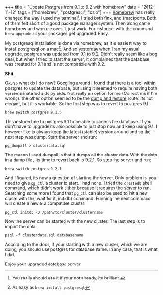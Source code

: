 +++
title = "Update Postgres from 9.1 to 9.2 with homebrew"
date = "2012-11-12"
tags = ["homebrew", "postgresql", "os x"]
+++
[Homebrew](http://mxcl.github.com/homebrew/) has really changed the way I used my terminal[^brew]. I tried both fink, and (mac)ports. Both of them felt short of a good package manager system. Then along came homebrew and won me over. It just work. For instance, with the command <code>brew upgrade</code> all your packages get upgraded. Easy.

My postgresql installation is done via homebrew, as it is easiest way to install postgresql on a mac[^1]. And so yesterday when I ran my usual upgrade, postgres was updated from 9.1 to 9.2. Didn't really seem like  a bog deal, but when I tried to start the server, it complained that the database was created for 9.1 and is not compatible with 9.2.

**Shit**

Ok, so what do I do now? Googling around I found that there is a tool within postgres to update the database, but using it seemed to require having both versions installed side by side. Not really an option for me (Correct me if I'm wrong). the other option seemed to be the [dump and restore](http://www.postgresql.org/docs/9.1/static/backup.html) route. Its not elegant, but it is workable. So the first step was to revert to postgres 9.1

	brew switch postgres 9.1.5

This restored me to postgres 9.1 to be able to access the database. If you don't have to upgrade its also possible to just stop now and keep using 9.1. I however like to always keep the latest (stable) version around and so the next step was dump. Start the server and run:

	pg_dumpall > clusterdata.sql

The reason I used dumpall is that it dumps all the cluster data. With the data in a dump file , its time to revert back to 9.2.1. So stop the server and run:

	brew switch postgres 9.2.1

And I figured, its now a question of starting the server. Only problem is, you need to give <code>pg_ctl</code> a cluster to start. I had none. I tried the <code>createdb</code> shell command, which didn't work either because it requires the server to run. Searching some more I found that <code>pg_ctl</code> can also be used to init a new cluser with the, wait for it, init(db) command. Running the next command will create a new 9.2 compatible cluster:

	pg_ctl initdb -D /path/to/cluster/clustername

Now the server can be started with the new cluster. The last step is to import the data:

	psql -f clusterdata.sql databasename

According to the docs, if your starting with a new cluster, which we are doing, you should use postgres for database name. In any case, that is what I did.

Enjoy your upgraded database server.

[^brew]: You really should use it if your not already, its brilliant.
[^1]: As easy as <code>brew install postgresql</code>

